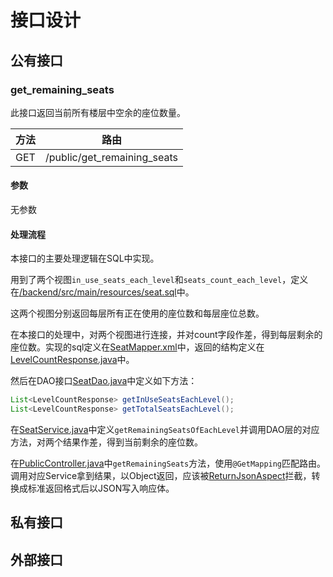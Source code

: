 # 接口设计

## 公有接口

### get_remaining_seats

此接口返回当前所有楼层中空余的座位数量。

| 方法 | 路由                        |
| ---- | --------------------------- |
| GET  | /public/get_remaining_seats |

#### 参数

无参数

#### 处理流程

本接口的主要处理逻辑在SQL中实现。

用到了两个视图`in_use_seats_each_level`和`seats_count_each_level`，定义在[/backend/src/main/resources/seat.sql](https://github.com/alipapa-nwu/library-seat-manage/blob/94ec12b541aa085736bac78428fe6e7df9f32291/backend/src/main/resources/seat.sql#L275)中。

这两个视图分别返回每层所有正在使用的座位数和每层座位总数。

在本接口的处理中，对两个视图进行连接，并对count字段作差，得到每层剩余的座位数。实现的sql定义在[SeatMapper.xml](https://github.com/alipapa-nwu/library-seat-manage/blob/642455a0e8c66411efddfadefd0f91ec9cf19d44/backend/src/main/resources/mapper/SeatMapper.xml)中，返回的结构定义在[LevelCountResponse.java](https://github.com/alipapa-nwu/library-seat-manage/blob/cd58fc7575b51799aae10586b0072dcfdd092d62/backend/src/main/java/cn/alipapa/seat/bean/response/LevelCountResponse.java)中。

然后在DAO接口[SeatDao.java](https://github.com/alipapa-nwu/library-seat-manage/blob/642455a0e8c66411efddfadefd0f91ec9cf19d44/backend/src/main/java/cn/alipapa/seat/dao/SeatDao.java)中定义如下方法：

```java
List<LevelCountResponse> getInUseSeatsEachLevel();
List<LevelCountResponse> getTotalSeatsEachLevel();
```

在[SeatService.java](https://github.com/alipapa-nwu/library-seat-manage/blob/642455a0e8c66411efddfadefd0f91ec9cf19d44/backend/src/main/java/cn/alipapa/seat/service/SeatService.java)中定义`getRemainingSeatsOfEachLevel`并调用DAO层的对应方法，对两个结果作差，得到当前剩余的座位数。

在[PublicController.java](https://github.com/alipapa-nwu/library-seat-manage/blob/642455a0e8c66411efddfadefd0f91ec9cf19d44/backend/src/main/java/cn/alipapa/seat/controller/PublicController.java#L13)中`getRemainingSeats`方法，使用`@GetMapping`匹配路由。调用对应Service拿到结果，以Object返回，应该被[ReturnJsonAspect](https://github.com/alipapa-nwu/library-seat-manage/blob/2480ca8411667d4dfdd849b9abbdab2d6523c0bd/backend/src/main/java/cn/alipapa/seat/aspect/ReturnJsonAspect.java)拦截，转换成标准返回格式后以JSON写入响应体。



## 私有接口

## 外部接口

